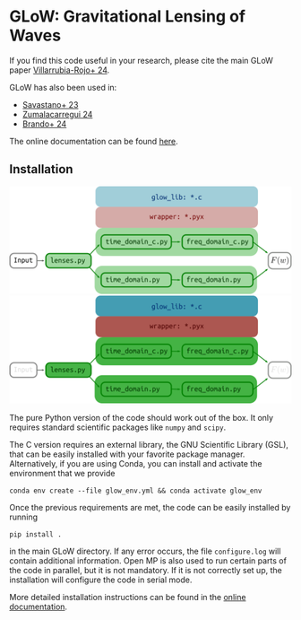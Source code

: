 # GLoW: Gravitational Lensing of Waves

If you find this code useful in your research, please cite the main GLoW paper
[Villarrubia-Rojo+ 24](https://inspirehep.net/literature/2826315).

GLoW has also been used in:
* [Savastano+ 23](https://inspirehep.net/literature/2667175)
* [Zumalacarregui 24](https://inspirehep.net/literature/2781293)
* [Brando+ 24](https://inspirehep.net/literature/2804868)

The online documentation can be found
[here](https://miguelzuma.github.io/GLoW_public/index.html).

## Installation

![GLoW-Light](./sphinx_doc/diagrams/diagram_simp.png#gh-light-mode-only)
![GLoW-Dark](./sphinx_doc/diagrams/diagram_simp_dark.png##gh-dark-mode-only)

The pure Python version of the code should work out of the box. It only requires standard scientific
packages like ``numpy`` and ``scipy``.

The C version requires an external library, the GNU Scientific Library (GSL), that can be easily
installed with your favorite package manager. Alternatively, if you are using Conda, you can install
and activate the environment that we provide
```console
conda env create --file glow_env.yml && conda activate glow_env
```
Once the previous requirements are met, the code can be easily installed by running
```console
pip install .
```
in the main GLoW directory. If any error occurs, the file ``configure.log`` will contain additional
information. Open MP is also used to run certain parts of the code in parallel, but it is not
mandatory. If it is not correctly set up, the installation will configure the code in serial mode.

More detailed installation instructions can be found in the
[online documentation](https://miguelzuma.github.io/GLoW_public/usage.html#installation).
